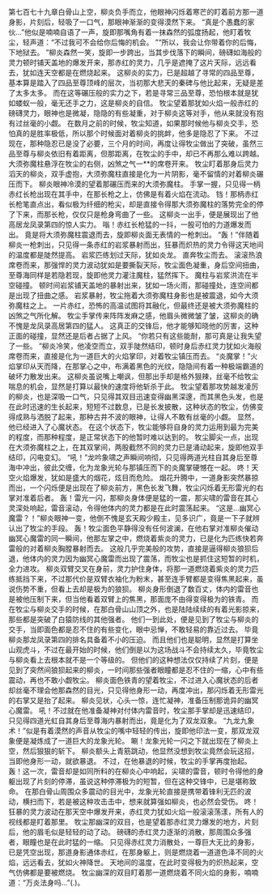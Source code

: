 第七百七十九章白骨山上空，柳炎负手而立，他眼神闪烁着寒芒的盯着前方那一道身影，片刻后，轻吸了一口气，那眼神渐渐的变得漠然下来。
“真是个愚蠢的家伙…”他似是喃喃自语了一声，旋即那嘴角有着一抹森然的弧度扬起，他盯着牧尘，轻声道：“不过我可不会给你后悔的机会。
”“所以，我会让你带着你的后悔，下地狱去。
”柳炎森然一笑，旋即一步跨出，当其步伐落下的瞬间，磅礴如海般的灵力顿时铺天盖地的爆发开来，那赤红的灵力，几乎是遮掩了这片天际，远远看去，犹如连天空都是在燃烧起来。
这柳炎的实力，已是超越了寻常的四品至尊，基本算是踏入了四品至尊顶峰的层次，当初那大悲天的秦碑与他比起来，无疑是差了太多太多。
而在这等碾压般的实力之下，若是寻常三品至尊，恐怕根本就是犹如蝼蚁一般，毫无还手之力，这是柳炎的自信。
牧尘望着那犹如火焰一般赤红的磅礴灵力，眼神也是微凝，隐隐的有些凝重，对于柳炎这等对手，他从来就没有抱有过丝毫的小觑。
在数月之前的时候，牧尘知道，如果那时候他与柳炎交手，恐怕真的是胜率极低，所以那个时候面对着柳炎的挑衅，他多是隐忍了下来。
不过现在，那种隐忍已是没了必要，三个月的时间，再度让得牧尘做出了突破，虽然三品至尊与柳炎依旧有着距离，但那距离，在牧尘的手中，却已不再那么难以跨越。
大须弥魔柱悬浮在牧尘的右侧，凶煞之气一**的席卷开来。
牧尘盯着那身后灵力滔天的柳炎，双手虚抱，大须弥魔柱直接是化为一片阴影，毫不留情的对着柳炎碾压而下。
柳炎眼神冷漠的望着那碾压而来的大须弥魔柱。
手掌一握，只见得一柄赤红长枪出现在其手中，在那长枪之上，仿佛是有着火焰在流动。
铛！那柄赤红长枪笔直点出，看似极为纤细的枪尖，却是直接令得那大须弥魔柱的落势完全的停了下来，而那长枪，仅仅只是枪身弯曲了一些。
这柳炎一出手，便是展现出了他高居龙凤录第四的惊人实力。
嗡！赤红长枪猛的一抖，一股可怕的力道爆发而出。
竟是将大须弥魔柱震退而去，旋即柳炎面无表情的一枪刺出。
“轰！”伴随着柳炎一枪刺出，只见得一条赤红的岩浆暴射而出，狂暴而炽热的灵力令得这天地间的温度都是陡然提高。
岩浆匹练划过天际，犹如炎龙。
直奔牧尘而去。
滚滚热浪席卷而来，那强悍的灵力波动犹如是要撕裂天际，牧尘面色凝重，身后空间扭曲，至尊海同样是若隐若现，旋即他灵力灌注魔柱，猛然挥下。
魔柱与岩浆洪流在半空碰撞。
顿时间岩浆铺天盖地的暴射出来，犹如一场火雨，那碰撞处，连空间都是出现了扭曲之感。
岩浆暴射，牧尘拖着大须弥魔柱身影也是被震退，如今大须弥魔柱之上。
一片赤红，恐怖的高温试图将其融化，但最终还是被大须弥魔柱的凶煞之气所化解。
牧尘手掌传来阵阵发麻之感，他眉头微微皱了皱，这柳炎的确不愧是龙凤录高居第四的猛人。
这真正的交锋后，他才能够知晓他的厉害，这种正面的碰撞，显然还是后者占据了上风。
“你若只有这些能耐，那可真是让我失望了一些。
”柳炎冷笑，他凌空而立，双手陡然结印，顿时身后赤红灵力犹如火海般席卷而来，直接是化为一道巨大的火焰掌印，对着牧尘镇压而去。
“炎魔掌！”火焰掌印从天而降，在那掌心之中，布满着黑色的光纹，隐隐间有着一种极端霸道的破坏力散发出来。
这柳炎虽说嘴上嘲讽，但那出手却是格外狠辣，丝毫不给牧尘喘息的机会，显然是打算以最快的速度将他斩杀于此。
牧尘望着那攻势越发凌厉的柳炎，也是深吸一口气，只见得其双目迅速变得幽黑深邃，而其黑色头发，也是在此时迅速的生长起来，短短不过数息，已是长发披散，这种状态的牧尘，仿佛变得成熟与洒脱了起来，那种古井不波的眼神，让得人不敢有丝毫的小觑。
显然，他已经进入了心魔状态。
在这个状态下，牧尘能够将自身的灵力运用到最为完美的程度，而那种程度，是正常状态下的他暂时难以达到的。
牧尘脚尖一点，出现在大须弥魔柱之上，在其双掌间，两股截然不同的灵力已是涌动起来，旋即他双手结印，闪电变幻。
“吼！”龙吟象啸之声瞬间响彻，只见得两道光柱自其身后至尊海中冲出，彼此交缠，化为龙象光轮与那镇压而下的炎魔掌硬憾在一起。
咚！天空火焰爆发，犹如是盛大的烟花，炫目而危险。
烟花升腾中，一道身影突然暴掠而出，一个闪烁便是出现在了柳炎前方，黑色长发飞舞，牧尘闪烁着无形雷光的右掌对准着后者。
轰！雷光一闪，那柳炎身体便是猛的一震，那尖啸的雷音在其心灵深处响起，雷音滚动，令得他体内的灵力都是在此时震荡起来。
“这是…幽冥心魔雷？！”柳炎眼神一变，他倒不愧是玄天殿少殿主，见多识广，竟是一下子就辨认出了牧尘的手段。
轰！牧尘面色平静得没有任何波澜，在他右掌对准柳炎催动幽冥心魔雷的同一瞬间，他那左掌之中，燃烧着紫炎的灵力，已是化为匹练快若奔雷般的对着柳炎胸膛暴射而去。
这般几乎完美般的攻势，直接是逼得柳炎狼狈后退，他体内的灵力因为幽冥心魔雷而出现了震荡，而牧尘也是抓住这短暂的时机，全力进攻。
柳炎双臂交叉在身前，灵力护住身体，将那一道燃烧着紫炎的灵力匹练抵挡下来，不过那代价是双臂衣袖化为粉末，甚至连手臂都是变得焦黑起来，虽说伤势不重，但看上去却是极为的狼狈。
柳炎身形倒退了数百丈，体内的雷音也是被他压制下来，但当他看着双臂上的焦黑，那面庞不由得变得极为的铁青。
而在牧尘与柳炎交手的时候，在那白骨山山顶之外，也是陆陆续续的有着光影掠来，那些都是突破了白猿防线的其他强者。
他们一到此处，便是见到了牧尘与柳炎的交手，当即面色都是忍不住的有些变化，眼中忌惮，不敢轻易的靠近过去。
毕竟柳炎那龙凤录第四的排名具备着不小的压迫。
而且他们也是聪明，显然是打算坐山观虎斗，不过在最开始的时候，他们倒是以为这场战斗不会持续太久，毕竟牧尘与柳炎看上去根本就不是一个等级的。
但他们的这种想法仅仅持续了片刻，便是见到了突然间狼狈起来的柳炎，一时间那些强者眼瞳都是忍不住的一缩，心中有些震动，再也不敢小觑牧尘。
柳炎面色铁青的望着牧尘，不过进入心魔状态的后者却丝毫不理会他那森然的目光，只见得他身形一动，再度冲出，那闪烁着无形雷光的右掌又是抬了起来。
柳炎见状，心头一惊，连忙凝神，准备压制那诡异的幽冥心魔雷。
吼！不过就在他准备凝神对付体内雷音时，牧尘那手掌却是迅速结印，只见得四道光虹自其身后至尊海内暴射而出，竟是化为了双龙双象。
“九龙九象术！”似是有着漠然的声音从牧尘的嘴中轻轻的传出，旋即他印法一变，那双龙双象便是凝炼成了一道巨大的龙象光轮。
唰！龙象光轮一闪之下就出现在了柳炎上空，然后狠狠的斩下。
柳炎额头上青筋跳动，他显然没想到牧尘竟然会玩这招，当即他身形一动，就欲暴退。
不过，在他暴退的时候，牧尘的手掌再度抬起。
轰！这一次，雷音却是如同所料的在柳炎心中响起，尖啸的雷音，顿时令得他的身躯出现了片刻的停滞，虽说这种停滞极为的短暂，但在这种交锋中，已是堪称致命。
在那白骨山周围众多震动的目光中，龙象光轮直接是携带着锋利无匹的波动，横扫而下，若是被这种攻击击中，想来就算强如柳炎，也必然会受伤。
咚！狂暴的灵力波动在那天空中爆发开来，赤红灵力犹如火焰一般滚滚荡漾，所有人的视线都是盯着那里。
牧尘那幽深的双目，也是望着那赤红灵力爆发的地方，片刻后，他的眉毛似是轻轻的动了动。
磅礴的赤红灵力逐渐的消散，那周围众多强者，眼瞳也是在此时猛的一缩。
只见得赤红灵力消散处，一尊巨大无比的身影，已是凭空出现，那道身影通体赤红，在那身躯上，则是燃烧着一道道色泽不同的火焰，远远看去，犹如火神降世。
天地间的温度，在此时变得极为的炽热起来，空气仿佛都是要被燃烧。
牧尘幽深的双目盯着那一道燃烧着不同火焰的身影，喃喃道：“万炎法身吗…”(.)。
